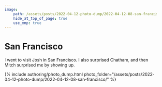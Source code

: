 ```yaml
---
image:
    path: /assets/posts/2022-04-12-photo-dump/2022-04-12-08-san-francisco/015-Golden-Gate.jpeg
    hide_at_top_of_page: true
    use_xmp: true
---
```


# San Francisco

I went to visit Josh in San Francisco. I also surprised Chatham, and then Mitch surprised me by showing up.

{% include authoring/photo_dump.html
    photo_folder="/assets/posts/2022-04-12-photo-dump/2022-04-12-08-san-francisco/"
%}
